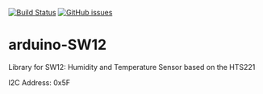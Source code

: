 [![Build Status](https://travis-ci.org/xinabox/arduino-SW12.svg?branch=master)](https://travis-ci.org/xinabox/arduino-SW12)
[![GitHub issues](https://img.shields.io/github/issues/xinabox/arduino-SW12.svg)](https://github.com/xinabox/arduino-SW12/issues)
# arduino-SW12
Library for SW12: Humidity and Temperature Sensor based on the HTS221

I2C Address: 0x5F
